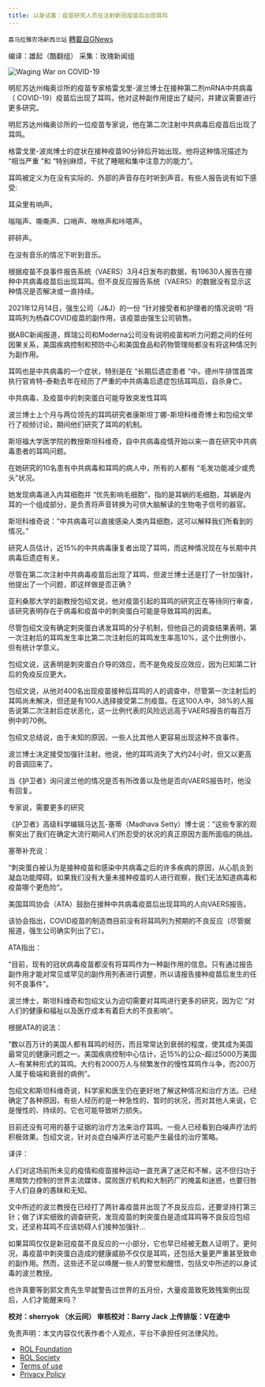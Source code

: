 ```yaml
---
title: 以身试毒：疫苗研究人员在注射新冠疫苗后出现耳鸣
---
```

`喜马拉雅农场新西兰站` [轉載自GNews](https://gnews.org/zh-hans/2179722/)

编译：雄起（酷翻组）
采集：玫瑰新闻组

![Waging War on COVID-19](https://assets.gnews.org/wp-content/uploads/2022/03/image-279.jpeg)

明尼苏达州梅奥诊所的疫苗专家格雷戈里-波兰博士在接种第二剂mRNA中共病毒（ COVID-19）疫苗后出现了耳鸣，他对这种副作用提出了疑问，并建议需要进行更多研究。

明尼苏达州梅奥诊所的一位疫苗专家说，他在第二次注射中共病毒后疫苗后出现了耳鸣。

格雷戈里-波岚博士的症状在接种疫苗90分钟后开始出现。他将这种情况描述为 “相当严重 “和 “特别麻烦，干扰了睡眠和集中注意力的能力”。

耳鸣被定义为在没有实际的、外部的声音存在时听到声音。有些人报告说有如下感受:

耳朵里有响声。

嗡嗡声、嘶嘶声、口哨声、咻咻声和咔嗒声。

砰砰声。

在没有音乐的情况下听到音乐。

根据疫苗不良事件报告系统（VAERS）3月4日发布的数据，有19630人报告在接种中共病毒疫苗后出现耳鸣。但不良反应报告系统（VAERS）的数据没有显示这种情况是否解决或一直持续。

2021年12月14日，强生公司（J&J）的一份 “针对接受者和护理者的情况说明 “将耳鸣列为杨森COVID疫苗的副作用，该疫苗由强生公司销售。

据ABC新闻报道，辉瑞公司和Moderna公司没有说明疫苗和听力问题之间的任何因果关系，美国疾病控制和预防中心和美国食品和药物管理局都没有将这种情况列为副作用。

耳鸣也是中共病毒的一个症状，特别是在 “长期后遗症患者 “中。德州牛排馆首席执行官肯特-泰勒去年在经历了严重的中共病毒后遗症包括耳鸣后，自杀身亡。

中共病毒，及疫苗中的刺突蛋白可能导致突发性耳鸣

波兰博士上个月与两位领先的耳鸣研究者康斯坦丁娜-斯坦科维奇博士和包绍文举行了视频讨论，期间他们研究了耳鸣的机制。

斯坦福大学医学院的教授斯坦科维奇，自中共病毒疫情开始以来一直在研究中共病毒患者的耳鸣问题。

在她研究的10名患有中共病毒和耳鸣的病人中，所有的人都有 “毛发功能减少或秃头”状况。

她发现病毒进入内耳细胞并 “优先影响毛细胞”，指的是耳蜗的毛细胞，耳蜗是内耳的一个组成部分，是负责将声音转换为可供大脑解读的生物电子信号的器官。

斯坦科维奇说：”中共病毒可以直接感染人类内耳细胞，这可以解释我们所看到的情况。”

研究人员估计，近15%的中共病毒康复者出现了耳鸣，而这种情况现在与长期中共病毒后遗症有关。

尽管在第二次注射中共病毒疫苗后出现了耳鸣，但波兰博士还是打了一针加强针，他提出了一个问题，即这样做是否正确？

亚利桑那大学的副教授包绍文说，他对疫苗引起的耳鸣的研究正在等待同行审查，该研究表明存在于病毒和疫苗中的刺突蛋白可能是导致耳鸣的因素。

尽管包绍文没有确定刺突蛋白诱发耳鸣的分子机制，但他自己的调查结果表明，第一次注射后的耳鸣发生率比第二次注射后的耳鸣发生率高10%，这个比例很小，但有统计学意义。

包绍文说，这表明是刺突蛋白介导的效应，而不是免疫反应效应，因为已知第二针后的免疫反应更大。

包绍文说，从他对400名出现疫苗接种后耳鸣的人的调查中，尽管第一次注射后的耳鸣尚未解决，但还是有100人选择接受第二剂疫苗。在这100人中，38%的人报告说第二次注射后症状恶化，这一比例代表的风险远远高于VAERS报告的每百万例中的70例。

包绍文总结说，由于未知的原因，一些人比其他人更容易出现这种不良事件。

波兰博士决定接受加强针注射。他说，他的耳鸣消失了大约24小时，但又以更高的音调回来了。

当《护卫者》询问波兰他的情况是否有所改善以及他是否向VAERS报告时，他没有回复。

专家说，需要更多的研究

《护卫者》高级科学编辑马达瓦-塞蒂（Madhava Setty）博士说：”这些专家的观察突出了我们在确定大流行期间人们所忍受的状况的真正原因方面所面临的挑战。

塞蒂补充说：

“刺突蛋白被认为是接种疫苗和感染中共病毒之后的许多疾病的原因，从心肌炎到凝血功能障碍。如果我们没有大量未接种疫苗的人进行观察，我们无法知道病毒和疫苗哪个更危险”。

美国耳鸣协会（ATA）鼓励在接种中共病毒疫苗后出现耳鸣的人向VAERS报告。

该协会指出，COVID疫苗的制造商目前没有将耳鸣列为预期的不良反应（尽管据报道，强生公司确实列出了它）。

ATA指出：

“目前，现有的冠状病毒疫苗都没有将耳鸣作为一种副作用的信息。只有通过报告副作用才能对常见或罕见的副作用列表进行调整，所以请报告接种疫苗后发生的任何不良事件”。

波兰博士，斯坦科维奇和包绍文认为迫切需要对耳鸣进行更多的研究，因为它 “对人们的健康和福祉以及医疗成本有着巨大的不良影响”。

根据ATA的说法：

“数以百万计的美国人都有耳鸣的经历，而且常常达到衰弱的程度，使其成为美国最常见的健康问题之一。美国疾病控制中心估计，近15%的公众–超过5000万美国人–有某种形式的耳鸣。大约有2000万人与频繁发作的慢性耳鸣作斗争，而200万人属于极端和衰弱的病例”。

包绍文和斯坦科维奇说，科学家和医生仍在更好地了解这种情况和治疗方法。已经确定了各种原因，有些人经历的是一种急性的、暂时的状况，而对其他人来说，它是慢性的、持续的。它也可能导致听力损失。

目前还没有可用的基于证据的治疗方法来治疗耳鸣。一些人已经看到白噪声疗法的积极效果。包绍文说，针对炎症白噪声疗法可能产生最佳的治疗策略。

译评：

人们对这场前所未见的疫情和疫苗接种运动一直充满了迷茫和不解，这不但归功于黑暗势力控制的世界主流媒体，腐败医疗机构和大制药厂的掩盖和迷惑，也要归咎于人们自身的愚昧和无知。

文中所述的波兰教授在已经打了两针毒疫苗并出现了不良反应后，还要坚持打第三针；做了详实细致的调查研究，发现疫苗的刺突蛋白是造成耳鸣等不良反应包绍文，还坚称耳鸣不应该妨碍人们接种加强针…

如果耳鸣仅仅是新冠疫苗不良反应的一小部分，它也早已经被无数人证明了。更何况，毒疫苗中刺突蛋白造成的健康威胁不仅仅是耳鸣，还包括大量更严重甚至致命的副作用。然而，这些还不足以唤醒一些人的警觉和醒悟，包括文中所述的以身试毒的波兰教授。

也许真要等到郭文贵先生早就警告过世界的五月份，大量疫苗致死致残案例出现后，人们才能醒来吗？

**校对：sherryok （水云间）
审核校对：Barry Jack
上传排版：V在途中**

 

免责声明：本文内容仅代表作者个人观点，平台不承担任何法律风险。

- [ROL Foundation](https://rolfoundation.org/)
- [ROL Society](https://rolsociety.org/)
- [Terms of use](https://gnews.org/terms-of-use-3/)
- [Privacy Policy](https://gnews.org/privacy-policy/)
